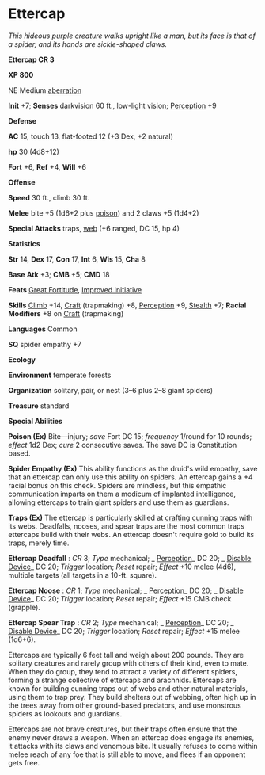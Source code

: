 # Ettercap

_This hideous purple creature walks upright like a man, but its face is that of a spider, and its hands are sickle-shaped claws._

**Ettercap CR 3**

**XP 800**

NE Medium [aberration](creatureTypes#_aberration)

**Init** +7; **Senses** darkvision 60 ft., low-light vision; [Perception](../skills/perception#_perception) +9

**Defense**

**AC** 15, touch 13, flat-footed 12 (+3 Dex, +2 natural)

**hp** 30 (4d8+12)

**Fort** +6, **Ref** +4, **Will** +6

**Offense**

**Speed** 30 ft., climb 30 ft.

**Melee** bite +5 (1d6+2 plus [poison](universalMonsterRules#_poison)) and 2 claws +5 (1d4+2)

**Special Attacks** traps, [web](universalMonsterRules#_web) (+6 ranged, DC 15, hp 4)

**Statistics**

**Str** 14, **Dex** 17, **Con** 17, **Int** 6, **Wis** 15, **Cha** 8

**Base**  **Atk** +3; **CMB** +5; **CMD** 18

**Feats** [Great Fortitude](../feats#_great-fortitude), [Improved Initiative](../feats#_improved-initiative)

**Skills** [Climb](../skills/climb#_climb) +14, [Craft](../skills/craft#_craft) (trapmaking) +8, [Perception](../skills/perception#_perception) +9, [Stealth](../skills/stealth#_stealth) +7; **Racial Modifiers** +8 on [Craft](../skills/craft#_craft) (trapmaking)

**Languages** Common

**SQ** spider empathy +7

**Ecology**

**Environment** temperate forests

**Organization** solitary, pair, or nest (3–6 plus 2–8 giant spiders)

**Treasure** standard

**Special Abilities**

**Poison (Ex)** Bite—injury; _save_ Fort DC 15; _frequency_ 1/round for 10 rounds; _effect_ 1d2 Dex; _cure_ 2 consecutive saves. The save DC is Constitution based.

**Spider Empathy (Ex)** This ability functions as the druid's wild empathy, save that an ettercap can only use this ability on spiders. An ettercap gains a +4 racial bonus on this check. Spiders are mindless, but this empathic communication imparts on them a modicum of implanted intelligence, allowing ettercaps to train giant spiders and use them as guardians.

**Traps (Ex)** The ettercap is particularly skilled at [crafting cunning traps](../environment#_traps) with its webs. Deadfalls, nooses, and spear traps are the most common traps ettercaps build with their webs. An ettercap doesn't require gold to build its traps, merely time.

**Ettercap Deadfall** : _CR_ 3; _Type_ mechanical; _ [Perception](../skills/perception#_perception)_ DC 20; _ [Disable Device](../skills/disableDevice#_disable-device)_ DC 20; _Trigger_ location; _Reset_ repair; _Effect_ +10 melee (4d6), multiple targets (all targets in a 10-ft. square).

**Ettercap Noose** : _CR_ 1; _Type_ mechanical; _ [Perception](../skills/perception#_perception)_ DC 20; _ [Disable Device](../skills/disableDevice#_disable-device)_ DC 20; _Trigger_ location; _Reset_ repair; _Effect_ +15 CMB check (grapple).

**Ettercap Spear Trap** : _CR_ 2; _Type_ mechanical; _ [Perception](../skills/perception#_perception)_ DC 20; _ [Disable Device](../skills/disableDevice#_disable-device)_ DC 20; _Trigger_ location; _Reset_ repair; _Effect_ +15 melee (1d6+6).

Ettercaps are typically 6 feet tall and weigh about 200 pounds. They are solitary creatures and rarely group with others of their kind, even to mate. When they do group, they tend to attract a variety of different spiders, forming a strange collective of ettercaps and arachnids. Ettercaps are known for building cunning traps out of webs and other natural materials, using them to trap prey. They build shelters out of webbing, often high up in the trees away from other ground-based predators, and use monstrous spiders as lookouts and guardians.

Ettercaps are not brave creatures, but their traps often ensure that the enemy never draws a weapon. When an ettercap does engage its enemies, it attacks with its claws and venomous bite. It usually refuses to come within melee reach of any foe that is still able to move, and flees if an opponent gets free.

